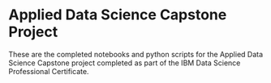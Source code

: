 # Applied Data Science Capstone Project

These are the completed notebooks and python scripts for the Applied Data Science Capstone project completed as part of the IBM Data Science Professional Certificate.
